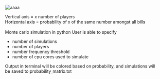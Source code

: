 ![aaaa](https://github.com/colindharrington/gambling-investment-bankers-liars-poker/assets/42985430/8f22795d-cf44-48a9-b48e-37443675fb80)

Vertical axis = x number of players
<br>
Horizontal axis = probability of x of the same number amongst all bills
<br><br>
Monte carlo simulation in python
User is able to specify
 - number of simulations
 - number of players
 - number frequency threshold
 - number of cpu cores used to simulate

Output in terminal will be colored based on probability, and simulations will be saved to probability_matrix.txt
